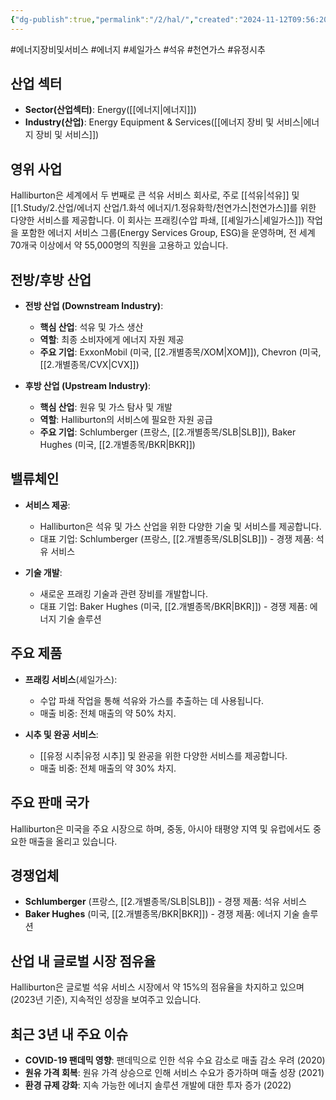 ```yaml
---
{"dg-publish":true,"permalink":"/2/hal/","created":"2024-11-12T09:56:20.993+09:00","updated":"2025-07-29T21:37:04.715+09:00"}
---
```


#에너지장비및서비스 #에너지 #셰일가스 #석유 #천연가스 #유정시추

## 산업 섹터

- **Sector(산업섹터)**: Energy([[에너지\|에너지]])
- **Industry(산업)**: Energy Equipment & Services([[에너지 장비 및 서비스\|에너지 장비 및 서비스]])

## 영위 사업

Halliburton은 세계에서 두 번째로 큰 석유 서비스 회사로, 주로 [[석유\|석유]] 및 [[1.Study/2.산업/에너지 산업/1.화석 에너지/1.정유화학/천연가스\|천연가스]]를 위한 다양한 서비스를 제공합니다. 이 회사는 프래킹(수압 파쇄, [[셰일가스\|셰일가스]]) 작업을 포함한 에너지 서비스 그룹(Energy Services Group, ESG)을 운영하며, 전 세계 70개국 이상에서 약 55,000명의 직원을 고용하고 있습니다.

## 전방/후방 산업

- **전방 산업 (Downstream Industry)**:
    
    - **핵심 산업**: 석유 및 가스 생산
    - **역할**: 최종 소비자에게 에너지 자원 제공
    - **주요 기업**: ExxonMobil (미국, [[2.개별종목/XOM\|XOM]]), Chevron (미국, [[2.개별종목/CVX\|CVX]])
    
- **후방 산업 (Upstream Industry)**:
    
    - **핵심 산업**: 원유 및 가스 탐사 및 개발
    - **역할**: Halliburton의 서비스에 필요한 자원 공급
    - **주요 기업**: Schlumberger (프랑스, [[2.개별종목/SLB\|SLB]]), Baker Hughes (미국, [[2.개별종목/BKR\|BKR]])
    

## 밸류체인

- **서비스 제공**:
    
    - Halliburton은 석유 및 가스 산업을 위한 다양한 기술 및 서비스를 제공합니다.
    - 대표 기업: Schlumberger (프랑스, [[2.개별종목/SLB\|SLB]]) - 경쟁 제품: 석유 서비스
    
- **기술 개발**:
    
    - 새로운 프래킹 기술과 관련 장비를 개발합니다.
    - 대표 기업: Baker Hughes (미국, [[2.개별종목/BKR\|BKR]]) - 경쟁 제품: 에너지 기술 솔루션
    

## 주요 제품

- **프래킹 서비스**(셰일가스):
    
    - 수압 파쇄 작업을 통해 석유와 가스를 추출하는 데 사용됩니다.
    - 매출 비중: 전체 매출의 약 50% 차지.
      
- **시추 및 완공 서비스**:
    
    - [[유정 시추\|유정 시추]] 및 완공을 위한 다양한 서비스를 제공합니다.
    - 매출 비중: 전체 매출의 약 30% 차지.

## 주요 판매 국가

Halliburton은 미국을 주요 시장으로 하며, 중동, 아시아 태평양 지역 및 유럽에서도 중요한 매출을 올리고 있습니다.

## 경쟁업체

- **Schlumberger** (프랑스, [[2.개별종목/SLB\|SLB]]) - 경쟁 제품: 석유 서비스
- **Baker Hughes** (미국, [[2.개별종목/BKR\|BKR]]) - 경쟁 제품: 에너지 기술 솔루션

## 산업 내 글로벌 시장 점유율

Halliburton은 글로벌 석유 서비스 시장에서 약 15%의 점유율을 차지하고 있으며(2023년 기준), 지속적인 성장을 보여주고 있습니다.

## 최근 3년 내 주요 이슈

- **COVID-19 팬데믹 영향**: 팬데믹으로 인한 석유 수요 감소로 매출 감소 우려 (2020)
- **원유 가격 회복**: 원유 가격 상승으로 인해 서비스 수요가 증가하며 매출 성장 (2021)
- **환경 규제 강화**: 지속 가능한 에너지 솔루션 개발에 대한 투자 증가 (2022)